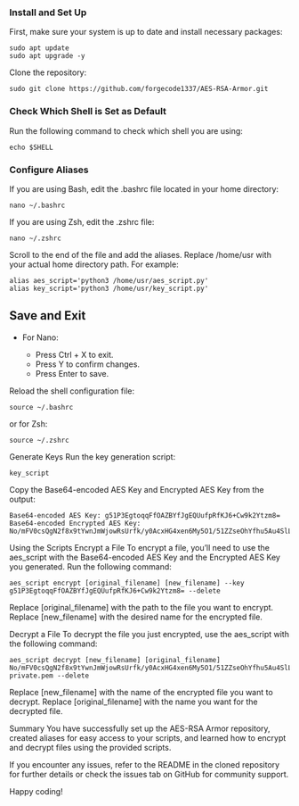 ### Install and Set Up
First, make sure your system is up to date and install necessary packages:
```
sudo apt update
sudo apt upgrade -y
```
Clone the repository:
```
sudo git clone https://github.com/forgecode1337/AES-RSA-Armor.git
```
### Check Which Shell is Set as Default
Run the following command to check which shell you are using:
```
echo $SHELL
```
### Configure Aliases
If you are using Bash, edit the .bashrc file located in your home directory:
```
nano ~/.bashrc
```
If you are using Zsh, edit the .zshrc file:
```
nano ~/.zshrc
```
Scroll to the end of the file and add the aliases. Replace /home/usr with your actual home directory path. For example:
```
alias aes_script='python3 /home/usr/aes_script.py'
alias key_script='python3 /home/usr/key_script.py'
```
## Save and Exit
<ul> 
    <li>For Nano:</li>
    <ul>
       <li> Press Ctrl + X to exit.</li>
        <li>Press Y to confirm changes.</li>
        <li>Press Enter to save.</li>
    </ul>
</ul>

Reload the shell configuration file:
```
source ~/.bashrc
```
or for Zsh:
```
source ~/.zshrc
```
Generate Keys
Run the key generation script:
```
key_script
```
Copy the Base64-encoded AES Key and Encrypted AES Key from the output:
```
Base64-encoded AES Key: g51P3EgtoqqFfOAZBYfJgEQUufpRfKJ6+Cw9k2Ytzm8=
Base64-encoded Encrypted AES Key: No/mFV0csQgN2f8x9tYwnJmWjowRsUrfk/y0AcxHG4xen6My5O1/51ZZseOhYfhu5Au4SlLKx4T99rCvJrndq009CNwjITjcE9vha9DCrdgwLpJOU5HLj+lRKrhF6/uWAWLJ56LIwQ5Oq1L2DlAHbANVs6Vb2qj84F828pqNHu7AJdIHEwvkhfhPKBEP6HDezD94DrZazqy+UBujJ2mral2Bqld4KvFGNgWwiKDc/FiPjWoEq+Yv48GXPMP5OoofQycT9wEAvCtBfwhlVM+NlXegpsxuihSaBCB3k5Vcth0GD8lf9kazVnvYTxbeD19kAzZ7c/n70XkVnLrL3n/QUg==
```
Using the Scripts
Encrypt a File
To encrypt a file, you’ll need to use the aes_script with the Base64-encoded AES Key and the Encrypted AES Key you generated. Run the following command:
```
aes_script encrypt [original_filename] [new_filename] --key g51P3EgtoqqFfOAZBYfJgEQUufpRfKJ6+Cw9k2Ytzm8= --delete
```
Replace [original_filename] with the path to the file you want to encrypt.
Replace [new_filename] with the desired name for the encrypted file.

Decrypt a File
To decrypt the file you just encrypted, use the aes_script with the following command:
```
aes_script decrypt [new_filename] [original_filename] No/mFV0csQgN2f8x9tYwnJmWjowRsUrfk/y0AcxHG4xen6My5O1/51ZZseOhYfhu5Au4SlLKx4T99rCvJrndq009CNwjITjcE9vha9DCrdgwLpJOU5HLj+lRKrhF6/uWAWLJ56LIwQ5Oq1L2DlAHbANVs6Vb2qj84F828pqNHu7AJdIHEwvkhfhPKBEP6HDezD94DrZazqy+UBujJ2mral2Bqld4KvFGNgWwiKDc/FiPjWoEq+Yv48GXPMP5OoofQycT9wEAvCtBfwhlVM+NlXegpsxuihSaBCB3k5Vcth0GD8lf9kazVnvYTxbeD19kAzZ7c/n70XkVnLrL3n/QUg== private.pem --delete
```
Replace [new_filename] with the name of the encrypted file you want to decrypt.
Replace [original_filename] with the name you want for the decrypted file.

Summary
You have successfully set up the AES-RSA Armor repository, created aliases for easy access to your scripts, and learned how to encrypt and decrypt files using the provided scripts.

If you encounter any issues, refer to the README in the cloned repository for further details or check the issues tab on GitHub for community support.

Happy coding!
